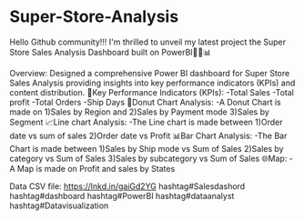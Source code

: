# Super-Store-Analysis

Hello Github community!!!
 I'm thrilled to unveil my latest project the Super Store Sales Analysis Dashboard built on PowerBI📱🚀📊

Overview: Designed a comprehensive Power BI dashboard for Super Store Sales Analysis providing insights into key performance indicators (KPIs) and content distribution.
🔢Key Performance Indicators (KPIs):
-Total Sales
-Total profit
-Total Orders
-Ship Days
🍩Donut Chart Analysis:
-A Donut Chart is made on 1)Sales by Region and 2)Sales by Payment mode
3)Sales by Segment
📈Line chart Analysis:
-The Line chart is made between
 1)Order date vs sum of sales 2)Order date vs Profit
📊Bar Chart Analysis:
-The Bar Chart is made between 1)Sales by Ship mode vs Sum of Sales
2)Sales by category vs Sum of Sales 3)Sales by subcategory vs Sum of Sales
🌐Map:
-A Map is made on Profit and sales by States

Data CSV file: https://lnkd.in/gaiGd2YG
hashtag#Salesdashord
hashtag#dashboard hashtag#PowerBI hashtag#dataanalyst hashtag#Datavisualization
